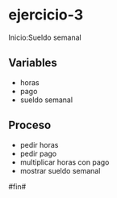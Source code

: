 # ejercicio-3
Inicio:Sueldo semanal
## Variables
- horas
- pago
- sueldo semanal
## Proceso
- pedir horas 
-  pedir pago
- multiplicar horas con pago
- mostrar sueldo semanal

#fin#













